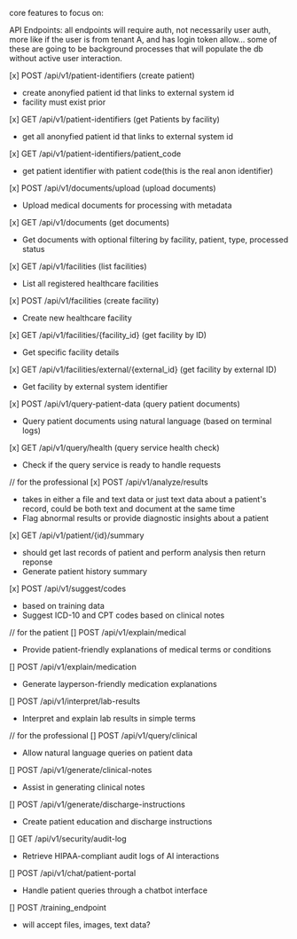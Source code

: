 core features to focus on:

API Endpoints:
all endpoints will require auth, not necessarily user auth, more like if the user is from tenant A, and has login token allow...
some of these are going to be background processes that will populate the db without active user interaction.

[x] POST /api/v1/patient-identifiers (create patient)
   - create anonyfied patient id that links to external system id
   - facility must exist prior

[x] GET /api/v1/patient-identifiers (get Patients by facility)
   - get all anonyfied patient id that links to external system id

[x] GET /api/v1/patient-identifiers/patient_code
   - get patient identifier with patient code(this is the real anon identifier)

[x] POST /api/v1/documents/upload (upload documents)
   - Upload medical documents for processing with metadata

[x] GET /api/v1/documents (get documents)
   - Get documents with optional filtering by facility, patient, type, processed status

[x] GET /api/v1/facilities (list facilities)
   - List all registered healthcare facilities

[x] POST /api/v1/facilities (create facility)
   - Create new healthcare facility

[x] GET /api/v1/facilities/{facility_id} (get facility by ID)
   - Get specific facility details

[x] GET /api/v1/facilities/external/{external_id} (get facility by external ID)
   - Get facility by external system identifier

[x] POST /api/v1/query-patient-data (query patient documents)
   - Query patient documents using natural language (based on terminal logs)

[x] GET /api/v1/query/health (query service health check)
   - Check if the query service is ready to handle requests

//  for the professional
[x] POST /api/v1/analyze/results
   - takes in either a file and text data or just text data about a patient's record, could be both text and document at the same time
   - Flag abnormal results or provide diagnostic insights about a patient

[x] GET /api/v1/patient/{id}/summary
   - should get last records of patient and perform analysis then return reponse
   - Generate patient history summary

[x] POST /api/v1/suggest/codes
   - based on training data
   - Suggest ICD-10 and CPT codes based on clinical notes

// for the patient
[] POST /api/v1/explain/medical
   - Provide patient-friendly explanations of medical terms or conditions

[] POST /api/v1/explain/medication
   - Generate layperson-friendly medication explanations

[] POST /api/v1/interpret/lab-results
   - Interpret and explain lab results in simple terms

// for the professional
[] POST /api/v1/query/clinical
   - Allow natural language queries on patient data

[] POST /api/v1/generate/clinical-notes
   - Assist in generating clinical notes

[] POST /api/v1/generate/discharge-instructions
   - Create patient education and discharge instructions

[] GET /api/v1/security/audit-log
   - Retrieve HIPAA-compliant audit logs of AI interactions

[] POST /api/v1/chat/patient-portal
   - Handle patient queries through a chatbot interface

[] POST /training_endpoint
   - will accept files, images, text data?
